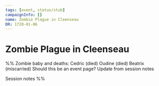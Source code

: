 ```yaml
---
tags: [event, status/stub]
campaignInfo: []
name: Zombie Plague in Cleenseau
DR: 1720-01-06
---
```

# Zombie Plague in Cleenseau

%% 
Zombie baby  and deaths: Cedric (died) Oudine (died) Beatrix  (miscarried)
Should this be an event page? Update from session notes

Session notes
%%